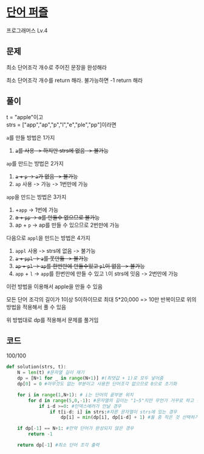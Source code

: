 # [단어 퍼즐](https://school.programmers.co.kr/learn/courses/30/lessons/12983)

프로그래머스 Lv.4

## 문제

최소 단어조각 개수로 주어진 문장을 완성해라

최소 단어조각 개수를 return 해라. 불가능하면 -1 return 해라

## 풀이

t = "apple"이고 <br>
strs = ["app","ap","p","l","e","ple","pp"]이라면

`a`를 만들 방법은 1가지

1. <del>`a`를 사용 -> 하지만 strs에 없음 -> 불가능</del>

`ap`를 만드는 방법은 2가지

1. <del>`a` + `p` -> `a`가 없음 -> 불가능</del>
2. `ap` 사용 -> 가능 -> 1번만에 가능

`app`을 만드는 방법은 3가지

1. +`app` -> 1번에 가능
2. <del>a + `pp` -> a를 만들수 없으므로 불가능
3. ap + `p` -> ap를 만들 수 있으므로 2번만에 가능

다음으로 `appl`을 만드는 방법은 4가지

1. `appl` 사용 -> strs에 없음 -> 불가능
2. <del> `a` + `ppl` -> `a`를 못만듦 -> 불가능
3. <del>`ap` + `pl` -> `ap`를 한번만에 만들수있고 `pl`이 없음 -> 불가능
4. `app` + `l` -> `app`를 한번만에 만들 수 있고 `l`이 strs에 잇음 -> 2번만에 가능

이런 방법을 이용해서 apple을 만들 수 있음

모든 단어 조각의 길이가 1이상 5이하이므로 최대 5\*20,000 => 10만 반복이므로 위의 방법을 적용해서 풀 수 있음

위 방법대로 dp를 적용해서 문제를 풀거임

## 코드

100/100

```python
def solution(strs, t):
    N = len(t) #문자열 길이 재기
    dp = [N+1 for _ in range(N+1)] #(최댓값 + 1)로 모두 넣어줌
    dp[0] = 0 #아무것도 없는 부분이고 사용한 단어조각 없으므로 0으로 초기화

    for i in range(1,N+1): # i는 단어의 끝부분 위치
        for d in range(5,0,-1): #문자열의 길이는 "1~5"지만 무언가 거꾸로 하고 싶어서 "5~1"로 바꿔줌
            if i-d >=0: #인덱스에러가 안날 경우
                if t[i-d: i] in strs:#자른 문자열이 strs에 있는 경우
                    dp[i] = min(dp[i], dp[i-d] + 1) #둘 중 작은 것 선택하기

    if dp[-1] == N+1: #만약 단어가 완성되지 않은 경우
        return -1

    return dp[-1] #최소 단어 조각 출력
```

